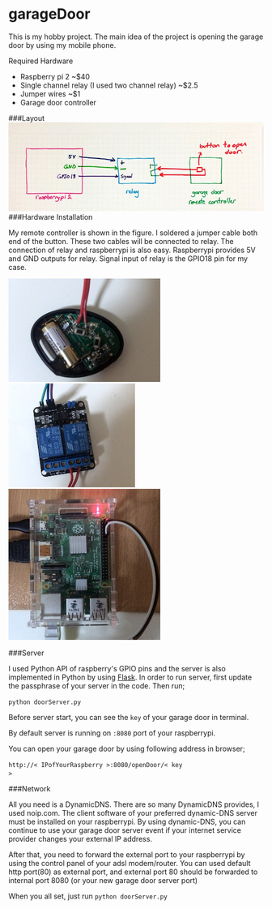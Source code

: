 # garageDoor

This is my hobby project. The main idea of the project is opening the garage door by using my mobile phone. 

Required Hardware
- Raspberry pi 2 ~$40
- Single channel relay (I used two channel relay) ~$2.5
- Jumper wires ~$1
- Garage door controller


###Layout
![Image of Layout](https://github.com/ykulah/garageDoor/blob/master/docu/layout.jpg)
###Hardware Installation

My remote controller is shown in the figure. I soldered a jumper cable both end of the button. These two cables will be connected to relay. The connection of relay and raspberrypi is also easy. Raspberrypi provides 5V and GND outputs for relay. Signal input of relay is the GPIO18 pin for my case.

<img src="docu/remote.jpg" width="300">
<img src="docu/relay.jpg" width="250">
<img src="docu/raspberrypi.jpg" width="300">

###Server 

I used Python API of raspberry's GPIO pins and the server is also implemented in Python by using [Flask](http://flask.pocoo.org/). In order to run server, first update the passphrase of your server in the code. Then run;

<code>python doorServer.py</code>

Before server start, you can see the <code>key</code> of your garage door in terminal.

By default server is running on <code>:8080</code> port of your raspberrypi.

You can open your garage door by using following address in browser;

<code>http://< IPofYourRaspberry >:8080/openDoor/< key ></code>

###Network

All you need is a DynamicDNS. There are so many DynamicDNS provides, I used noip.com. 
The client software of your preferred dynamic-DNS server must be installed on your raspberrypi. By using dynamic-DNS, you can continue to use your garage door server event if your internet service provider changes your external IP address.

After that, you need to forward the external port to your raspberrypi by using the control panel of your adsl modem/router. You can used default http port(80) as external port, and external port 80 should be forwarded to internal port 8080 (or your new garage door server port) 


When you all set, just run <code>python doorServer.py</code>

